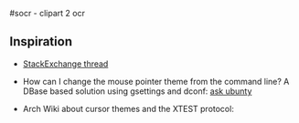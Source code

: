 #socr - clipart 2 ocr


## Inspiration

* [StackExchange thread](https://askubuntu.com/questions/280475/how-can-instantaneously-extract-text-from-a-screen-area-using-ocr-tools)

* How can I change the mouse pointer theme from the command line?
 A DBase based solution using gsettings and dconf:
  [ask ubunty](https://askubuntu.com/questions/933073/how-can-i-change-the-mouse-pointer-theme-from-the-command-line)

* Arch Wiki about cursor themes and the XTEST protocol:
[](https://wiki.archlinux.org/index.php/Cursor_themes)
